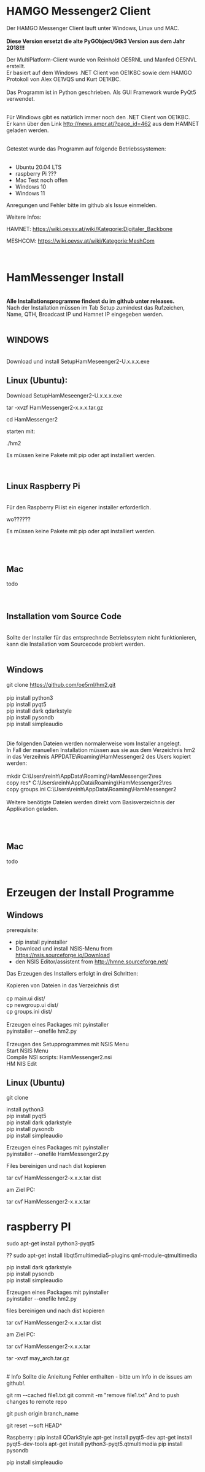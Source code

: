 

<br>

# HAMGO Messenger2 Client


Der HAMGO Messenger Client lauft unter Windows, Linux und MAC.<br><br>
<b>Diese Version ersetzt die alte PyGObject/Gtk3 Version aus dem Jahr 2018!!!</b><br>

Der MultiPlatform-Client wurde von Reinhold OE5RNL und Manfed OE5NVL erstellt. <br>
Er basiert auf dem Windows .NET Client von OE1KBC sowie dem HAMGO Protokoll von Alex OE1VQS und Kurt OE1KBC.<br><br>
Das Programm ist in Python geschrieben. Als GUI Framework wurde PyQt5 verwendet.<br>
<br>

Für Windiows gibt  es natürlich immer noch den .NET Client von OE1KBC.<br>
Er kann über den Link http://news.ampr.at/?page_id=462 aus dem HAMNET geladen werden.<br>

<br>
Getestet wurde das Programm auf folgende Betriebssystemen:<br>
<br>

* Ubuntu   20.04 LTS   
* raspberry Pi ???
* Mac      Test noch offen
* Windows  10 
* Windows  11

Anregungen und Fehler bitte im github als Issue einmelden.



Weitere Infos:

HAMNET: https://wiki.oevsv.at/wiki/Kategorie:Digitaler_Backbone

MESHCOM: https://wiki.oevsv.at/wiki/Kategorie:MeshCom

<br>

# HamMessenger Install 

<br>
<b>Alle Installationsprogramme findest du im github unter releases.</b><br>
Nach der Installation müssen im Tab Setup zumindest das Rufzeichen, Name, QTH, Broadcast IP und Hamnet IP eingegeben werden.
<br><br>

## WINDOWS

<br>
Download und install SetupHamMeseenger2-U.x.x.x.exe

<br>

## Linux (Ubuntu):

Download SetupHamMeseenger2-U.x.x.x.exe 

tar -xvzf HamMessenger2-x.x.x.tar.gz

cd HamMessenger2

starten mit:

./hm2

Es müssen keine Pakete mit pip oder apt installiert werden.

<br>

## Linux Raspberry Pi
<br>
Für den Raspberry Pi ist ein eigener installer erforderlich.

wo??????

Es müssen keine Pakete mit pip oder apt installiert werden.


<br>
<br>

## Mac
todo<br><br>
<br>

## Installation vom Source Code

<br>
Sollte der Installer für das entsprechnde Betriebssytem nicht funktionieren, <br>
kann die Installation vom Sourcecode probiert werden.
<br><br>

## Windows 

git clone https://github.com/oe5rnl/hm2.git<br>
<br>
pip install python3<br>
pip install pyqt5<br>
pip install dark qdarkstyle<br>
pip install pysondb<br>
pip install simpleaudio<br>
<br><br>
Die folgenden Dateien werden normalerweise vom Installer angelegt.<br>
In Fall der manuellen Installation müssen aus sie aus dem Verzeichnis hm2 <br>
in das Verzeihnis APPDATE\Roaming\HamMessenger2 des Users kopiert werden:<br>
<br>
mkdir C:\Users\reinh\AppData\Roaming\HamMessenger2\res<br>
copy res* C:\Users\reinh\AppData\Roaming\HamMessenger2\\res<br>
copy groups.ini C:\Users\reinh\AppData\Roaming\HamMessenger2<br>
<br>
Weitere benötigte Dateien werden direkt vom Basisverzeichnis der Applikation geladen.<br>
<br>


<br>

## Mac
todo<br><br>

# Erzeugen der Install Programme

## Windows

prerequisite:

* pip install pyinstaller
* Download und install NSIS-Menu from https://nsis.sourceforge.io/Download
* den NSIS Editor/assistent from http://hmne.sourceforge.net/


Das Erzeugen des Installers erfolgt in drei Schritten:<br>

Kopieren von Dateien in das Verzeichnis dist<br><br>
    cp main.ui dist/<br>
    cp newgroup.ui dist/<br>
    cp groups.ini dist/<br>
<br>
Erzeugen eines Packages mit pyinstaller<br>
    pyinstaller --onefile hm2.py<br>
<br>
Erzeugen des Setupprogrammes mit NSIS Menu<br>
    Start NSIS Menu<br>
    Compile NSI scripts: HamMessenger2.nsi<br>
    HM NIS Edit<br>





## Linux (Ubuntu)

git clone

install python3 <br>
pip install pyqt5<br>
pip install dark qdarkstyle<br>
pip install pysondb<br>
pip install simpleaudio<br>

Erzeugen eines Packages mit pyinstaller<br>
    pyinstaller --onefile HamMessenger2.py<br>

Files bereinigen und nach dist kopieren

tar cvf HamMessenger2-x.x.x.tar dist

am Ziel PC:

tar cvf HamMessenger2-x.x.x.tar


# raspberry PI

sudo apt-get install python3-pyqt5

?? sudo apt-get install libqt5multimedia5-plugins qml-module-qtmultimedia


pip install dark qdarkstyle<br>
pip install pysondb<br>
pip install simpleaudio<br>


Erzeugen eines Packages mit pyinstaller<br>
    pyinstaller --onefile hm2.py<br>

files bereinigen und nach dist kopieren

tar cvf HamMessenger2-x.x.x.tar dist

am Ziel PC:

tar cvf HamMessenger2-x.x.x.tar



tar -xvzf may_arch.tar.gz



<br>
# Info
Sollte die Anleitung Fehler enthalten - bitte um Info in de issues am github!.


git rm --cached file1.txt
git commit -m "remove file1.txt"
And to push changes to remote repo

git push origin branch_name


git reset --soft HEAD^  

Raspberry :
pip install QDarkStyle
apt-get install pyqt5-dev
apt-get install pyqt5-dev-tools
apt-get install python3-pyqt5.qtmultimedia
pip install pysondb

pip install simpleaudio
